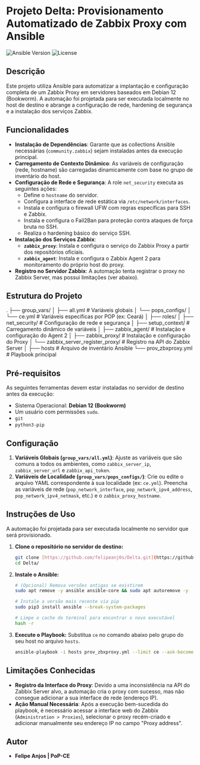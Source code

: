 # Projeto Delta: Provisionamento Automatizado de Zabbix Proxy com Ansible

![Ansible Version](https://img.shields.io/badge/ansible--core-2.15%2B-blue.svg)
![License](https://img.shields.io/badge/license-MIT-green.svg)

## Descrição

Este projeto utiliza Ansible para automatizar a implantação e configuração completa de um Zabbix Proxy em servidores baseados em Debian 12 (Bookworm). A automação foi projetada para ser executada localmente no host de destino e abrange a configuração de rede, hardening de segurança e a instalação dos serviços Zabbix.

## Funcionalidades

- **Instalação de Dependências**: Garante que as collections Ansible necessárias (`community.zabbix`) sejam instaladas antes da execução principal.
- **Carregamento de Contexto Dinâmico**: As variáveis de configuração (rede, hostname) são carregadas dinamicamente com base no grupo de inventário do host.
- **Configuração de Rede e Segurança**: A role `net_security` executa as seguintes ações:
  - Define o `hostname` do servidor.
  - Configura a interface de rede estática via `/etc/network/interfaces`.
  - Instala e configura o firewall UFW com regras específicas para SSH e Zabbix.
  - Instala e configura o Fail2Ban para proteção contra ataques de força bruta no SSH.
  - Realiza o hardening básico do serviço SSH.
- **Instalação dos Serviços Zabbix**:
  - **`zabbix_proxy`**: Instala e configura o serviço do Zabbix Proxy a partir dos repositórios oficiais.
  - **`zabbix_agent`**: Instala e configura o Zabbix Agent 2 para monitoramento do próprio host do proxy.
- **Registro no Servidor Zabbix**: A automação tenta registrar o proxy no Zabbix Server, mas possui limitações (ver abaixo).

## Estrutura do Projeto

.
├── group_vars/
│   ├── all.yml                       # Variáveis globais
│   └── pops_configs/
│       └── ce.yml                    # Variáveis específicas por POP (ex: Ceará)
│
├── roles/
│   ├── net_security/                 # Configuração de rede e segurança
│   ├── setup_context/                # Carregamento dinâmico de variáveis
│   ├── zabbix_agent/                 # Instalação e configuração do Agent 2
│   ├── zabbix_proxy/                 # Instalação e configuração do Proxy
│   └── zabbix_server_register_proxy/ # Registro na API do Zabbix Server
│
├── hosts                             # Arquivo de inventário Ansible
└── prov_zbxproxy.yml                 # Playbook principal


## Pré-requisitos

As seguintes ferramentas devem estar instaladas no servidor de destino antes da execução:

-   Sistema Operacional: **Debian 12 (Bookworm)**
-   Um usuário com permissões `sudo`.
-   `git`
-   `python3-pip`

## Configuração

1.  **Variáveis Globais (`group_vars/all.yml`)**: Ajuste as variáveis que são comuns a todos os ambientes, como `zabbix_server_ip`, `zabbix_server_url` e `zabbix_api_token`.
2.  **Variáveis de Localidade (`group_vars/pops_configs/`)**: Crie ou edite o arquivo YAML correspondente à sua localidade (ex: `ce.yml`). Preencha as variáveis de rede (`pop_network_interface`, `pop_network_ipv4_address`, `pop_network_ipv4_netmask`, etc.) e o `zabbix_proxy_hostname`.

## Instruções de Uso

A automação foi projetada para ser executada localmente no servidor que será provisionado.

1.  **Clone o repositório no servidor de destino:**
    ```bash
    git clone [https://github.com/felipeanj0s/Delta.git](https://github.com/felipeanj0s/Delta.git)
    cd Delta/
    ```

2.  **Instale o Ansible:**
    ```bash
    # (Opcional) Remova versões antigas se existirem
    sudo apt remove -y ansible ansible-core && sudo apt autoremove -y

    # Instale a versão mais recente via pip
    sudo pip3 install ansible --break-system-packages

    # Limpe o cache do terminal para encontrar o novo executável
    hash -r
    ```

3.  **Execute o Playbook:**
    Substitua `ce` no comando abaixo pelo grupo do seu host no arquivo `hosts`.
    ```bash
    ansible-playbook -i hosts prov_zbxproxy.yml --limit ce --ask-become-pass
    ```

## Limitações Conhecidas

-   **Registro da Interface do Proxy**: Devido a uma inconsistência na API do Zabbix Server alvo, a automação cria o proxy com sucesso, mas não consegue adicionar a sua interface de rede (endereço IP).
-   **Ação Manual Necessária**: Após a execução bem-sucedida do playbook, é necessário acessar a interface web do Zabbix (`Administration > Proxies`), selecionar o proxy recém-criado e adicionar manualmente seu endereço IP no campo "Proxy address".

## Autor

-   **Felipe Anjos | PoP-CE**